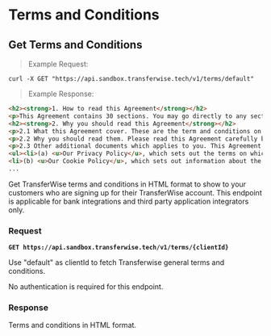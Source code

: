 # Terms and Conditions
## Get Terms and Conditions

> Example Request:

```shell
curl -X GET "https://api.sandbox.transferwise.tech/v1/terms/default"
```

> Example Response:

```html
<h2><strong>1. How to read this Agreement</strong></h2>
<p>This Agreement contains 30 sections. You may go directly to any section by selecting the appropriate link provided. The headings are for reference only. Some capitalised terms have specific definitions in section [3]. Underlined words in this Agreement contain hyperlinks to further information.</p>
<h2><strong>2. Why you should read this Agreement</strong></h2>
<p>2.1 What this Agreement cover. These are the term and conditions on which we provide our Services to you.</p>
<p>2.2 Why you should read them. Please read this Agreement carefully before you start to use our Services. This Agreement (always together with the documents referred to in it) tell you who we are, how we will provide the Services to you, how this Agreement may be changed or ended, what to do if there is a problem and other important information. If you think that there is a mistake in this Agreement or require any changes, please <u>contact us</u> to discuss.</p>
<p>2.3 Other additional documents which applies to you. This Agreement refers to the following additional documents, which also apply to your use of our Services:</p>
<ul><li>(a) <u>Our Privacy Policy</u>, which sets out the terms on which we process any personal data we collect about you, or that you provide to us. By using our Services, you consent to such processing and you promise that all data provided by you is accurate.</li>
<li>(b) <u>Our Cookie Policy</u>, which sets out information about the “cookies” on our Website.</li>
...
```

Get TransferWise terms and conditions in HTML format to show to your customers who are signing up for their TransferWise account.
This endpoint is applicable for bank integrations and third party application integrators only. 


### Request
**`GET https://api.sandbox.transferwise.tech/v1/terms/{clientId}`**

Use "default" as clientId to fetch Transferwise general terms and conditions.

No authentication is required for this endpoint.


### Response
Terms and conditions in HTML format.


